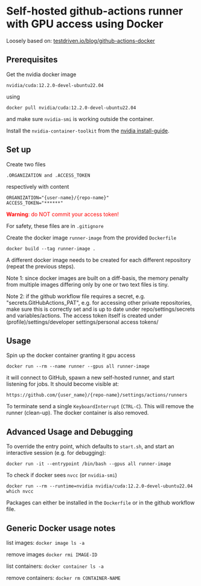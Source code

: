# Self-hosted github-actions runner with GPU access using Docker

Loosely based on: [testdriven.io/blog/github-actions-docker](https://testdriven.io/blog/github-actions-docker/)

## Prerequisites

Get the nvidia docker image
```
nvidia/cuda:12.2.0-devel-ubuntu22.04
```
using
```
docker pull nvidia/cuda:12.2.0-devel-ubuntu22.04
```
and make sure `nvidia-smi` is working outside the container.

Install the `nvidia-container-toolkit` from the [nvidia install-guide](https://docs.nvidia.com/datacenter/cloud-native/container-toolkit/latest/install-guide.html).

## Set up

Create two files
```
.ORGANIZATION and .ACCESS_TOKEN
```
respectively with content
```
ORGANIZATION="{user-name}/{repo-name}"
ACCESS_TOKEN="******"
```

<span style="color:red">**Warning**: do NOT commit your access token! </span>

For safety, these files are in `.gitignore`

Create the docker image `runner-image` from the provided `Dockerfile`
```
docker build --tag runner-image .
```

A different docker image needs to be created for each different repository (repeat the previous steps).

Note 1: since docker images are built on a diff-basis, the memory penalty from multiple images differing only by one or two text files is tiny.

Note 2: if the github workflow file requires a secret, e.g. "secrets.GitHubActions_PAT", e.g. for accessing other private repositories, make sure this is correctly set and is up to date under repo/settings/secrets and variables/actions. The access token itself is created under (profile)/settings/developer settings/personal access tokens/

## Usage

Spin up the docker container granting it gpu access
```
docker run --rm --name runner --gpus all runner-image
```

it will connect to GitHub, spawn a new self-hosted runner, and start listening for jobs. It should become visible at:
```
https://github.com/{user_name}/{repo-name}/settings/actions/runners
```

To terminate send a single `KeyboardInterrupt` (`CTRL-C`). This will remove the runner (clean-up). The docker container is also removed.

## Advanced Usage and Debugging

To override the entry point, which defaults to `start.sh`, and start an interactive session (e.g. for debugging):
```
docker run -it --entrypoint /bin/bash --gpus all runner-image
```

To check if docker sees `nvcc` (or `nvidia-smi`)
```
docker run --rm --runtime=nvidia nvidia/cuda:12.2.0-devel-ubuntu22.04 which nvcc
```

Packages can either be installed in the `Dockerfile` or in the github workflow file.

## Generic Docker usage notes

list images:
`docker image ls -a`

remove images
`docker rmi IMAGE-ID`

list containers:
`docker container ls -a`

remove containers:
`docker rm CONTAINER-NAME`
